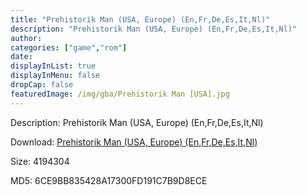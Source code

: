 ```yaml
---
title: "Prehistorik Man (USA, Europe) (En,Fr,De,Es,It,Nl)"
description: "Prehistorik Man (USA, Europe) (En,Fr,De,Es,It,Nl)"
author: 
categories: ["game","rom"]
date: 
displayInList: true
displayInMenu: false
dropCap: false
featuredImage: /img/gba/Prehistorik Man [USA].jpg
---
```


Description: Prehistorik Man (USA, Europe) (En,Fr,De,Es,It,Nl)

Download: <a style="text-decoration:underline;" href="https://mega.nz/#!7PIUSIwC!AoEMf5Z5VEm7RnpsMpObflG9MIxt8Gi1Nif8cLbjgG8" target = "_blank" rel = "nofollow" > Prehistorik Man (USA, Europe) (En,Fr,De,Es,It,Nl)</a>

Size: 4194304

MD5: 6CE9BB835428A17300FD191C7B9D8ECE

